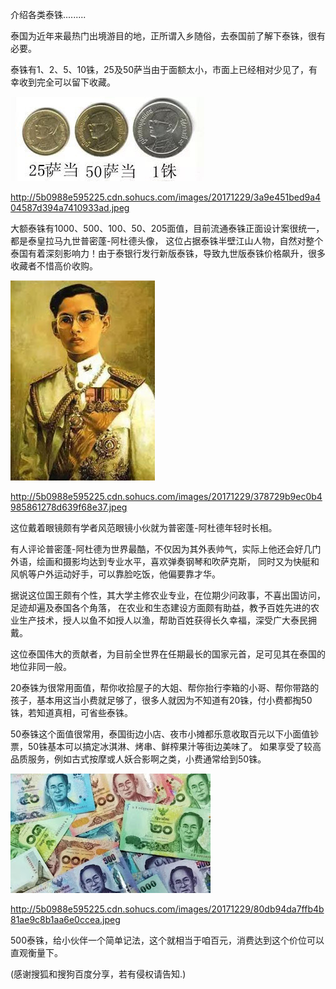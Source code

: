 介绍各类泰铢.........


泰国为近年来最热门出境游目的地，正所谓入乡随俗，去泰国前了解下泰铢，很有必要。

泰铢有1、2、5、10铢，25及50萨当由于面额太小，市面上已经相对少见了，有幸收到完全可以留下收藏。


![介绍各类泰铢](https://github.com/ywangnccu/ywang/blob/main/images/ThaiBaht/SmallThaiBaht.jpg)

http://5b0988e595225.cdn.sohucs.com/images/20171229/3a9e451bed9a404587d394a7410933ad.jpeg

大额泰铢有1000、500、100、50、205面值，目前流通泰铢正面设计案很统一，都是泰皇拉马九世普密蓬-阿杜德头像，
这位占据泰铢半壁江山人物，自然对整个泰国有着深刻影响力！由于泰银行发行新版泰铢，导致九世版泰铢价格飙升，很多收藏者不惜高价收购。


![普密蓬-阿杜德](https://github.com/ywangnccu/ywang/blob/main/images/ThaiBaht/BhumibolAdulyadej.jpg)

http://5b0988e595225.cdn.sohucs.com/images/20171229/378729b9ec0b4985861278d639f68e37.jpeg

这位戴着眼镜颇有学者风范眼镜小伙就为普密蓬-阿杜德年轻时长相。

有人评论普密蓬-阿杜德为世界最酷，不仅因为其外表帅气，实际上他还会好几门外语，绘画和摄影均达到专业水平，喜欢弹奏钢琴和吹萨克斯，
同时又为快艇和风帆等户外运动好手，可以靠脸吃饭，他偏要靠才华。

据说这位国王颇有个性，其大学主修农业专业，在位期少问政事，不喜出国访问，足迹却遍及泰国各个角落，
在农业和生态建设方面颇有助益，教予百姓先进的农业生产技术，授人以鱼不如授人以渔，帮助百姓获得长久幸福，深受广大泰民拥戴。

这位泰国伟大的贡献者，为目前全世界在任期最长的国家元首，足可见其在泰国的地位非同一般。

20泰铢为很常用面值，帮你收拾屋子的大姐、帮你抬行李箱的小哥、帮你带路的孩子，基本用这当小费就足够了，很多人就因为不知道有20铢，付小费都掏50铢，若知道真相，可省些泰铢。

50泰铢这个面值很常用，泰国街边小店、夜市小摊都乐意收取百元以下小面值钞票，50铢基本可以搞定冰淇淋、烤串、鲜榨果汁等街边美味了。
如果享受了较高品质服务，例如古式按摩或人妖合影啊之类，小费通常给到50铢。


![介绍各类泰铢](https://github.com/ywangnccu/ywang/blob/main/images/ThaiBaht/BigThaiBaht.jpg)

http://5b0988e595225.cdn.sohucs.com/images/20171229/80db94da7ffb4b81ae9c8b1aa6e0ccea.jpeg

500泰铢，给小伙伴一个简单记法，这个就相当于咱百元，消费达到这个价位可以直观衡量下。


(感谢搜狐和搜狗百度分享，若有侵权请告知.)
